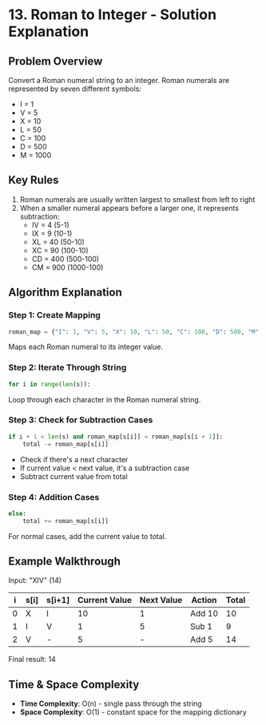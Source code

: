 # 13. Roman to Integer - Solution Explanation

## Problem Overview
Convert a Roman numeral string to an integer. Roman numerals are represented by seven different symbols:

- I = 1
- V = 5  
- X = 10
- L = 50
- C = 100
- D = 500
- M = 1000

## Key Rules
1. Roman numerals are usually written largest to smallest from left to right
2. When a smaller numeral appears before a larger one, it represents subtraction:
   - IV = 4 (5-1)
   - IX = 9 (10-1)
   - XL = 40 (50-10)
   - XC = 90 (100-10)
   - CD = 400 (500-100)
   - CM = 900 (1000-100)

## Algorithm Explanation

### Step 1: Create Mapping
```python
roman_map = {"I": 1, "V": 5, "X": 10, "L": 50, "C": 100, "D": 500, "M": 1000}
```
Maps each Roman numeral to its integer value.

### Step 2: Iterate Through String
```python
for i in range(len(s)):
```
Loop through each character in the Roman numeral string.

### Step 3: Check for Subtraction Cases
```python
if i + 1 < len(s) and roman_map[s[i]] < roman_map[s[i + 1]]:
    total -= roman_map[s[i]]
```
- Check if there's a next character
- If current value < next value, it's a subtraction case
- Subtract current value from total

### Step 4: Addition Cases
```python
else:
    total += roman_map[s[i]]
```
For normal cases, add the current value to total.

## Example Walkthrough
Input: "XIV" (14)

| i | s[i] | s[i+1] | Current Value | Next Value | Action | Total |
|---|------|--------|---------------|------------|---------|-------|
| 0 | X    | I      | 10           | 1          | Add 10  | 10    |
| 1 | I    | V      | 1            | 5          | Sub 1   | 9     |
| 2 | V    | -      | 5            | -          | Add 5   | 14    |

Final result: 14

## Time & Space Complexity
- **Time Complexity**: O(n) - single pass through the string
- **Space Complexity**: O(1) - constant space for the mapping dictionary